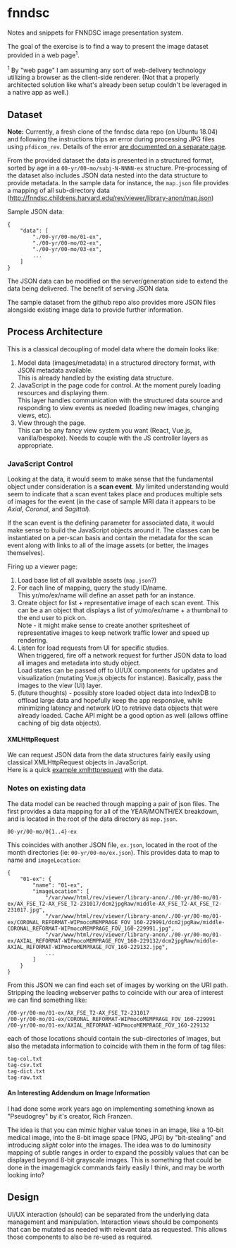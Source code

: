 # fnndsc

Notes and snippets for FNNDSC image presentation system.

The goal of the exercise is to find a way to present the image dataset provided in a web page<sup>1</sup>.


<sup>1</sup> By "web page" I am assuming any sort of web-delivery technology utilizing a browser as the client-side renderer.
(Not that a properly architected solution like what's already been setup couldn't be leveraged in a native app as well.)


## Dataset

**Note:** Currently, a fresh clone of the fnndsc data repo (on Ubuntu 18.04) and following the instructions trips an error during processing JPG files using `pfdicom_rev`.  Details of the error [are documented on a separate page](pfdicom_rev-error.md).

From the provided dataset the data is presented in a structured format, sorted by age in a `00-yr/00-mo/subj-N-NNNN-ex` structure.
Pre-processing of the dataset also includes JSON data nested into the data structure to provide metadata.
In the sample data for instance, the `map.json` file provides a mapping of all sub-directory data (http://fnndsc.childrens.harvard.edu/rev/viewer/library-anon/map.json)

Sample JSON data:

```
{
    "data": [
        "./00-yr/00-mo/01-ex",
        "./00-yr/00-mo/02-ex",
        "./00-yr/00-mo/03-ex",
        ...
    ]
}
```

The JSON data can be modified on the server/generation side to extend the data being delivered.
The benefit of serving JSON data.

The sample dataset from the github repo also provides more JSON files alongside existing image data to provide further information.


## Process Architecture

This is a classical decoupling of model data where the domain looks like:

1. Model data (images/metadata) in a structured directory format, with JSON metadata available.  
    This is already handled by the existing data structure.
2. JavaScript in the page code for control.  At the moment purely loading resources and displaying them.  
    This layer handles communication with the structured data source and responding to view events as needed (loading new images, changing views, etc).
3. View through the page.  
    This can be any fancy view system you want (React, Vue.js, vanilla/bespoke).  Needs to couple with the JS controller layers as appropriate.


### JavaScript Control

Looking at the data, it would seem to make sense that the fundamental object under consideration is a **scan event**.
My limited understanding would seem to indicate that a scan event takes place and produces multiple sets of images for the event (in the case of sample MRI data it appears to be _Axial_, _Coronal_, and _Sagittal_).

If the scan event is the defining parameter for associated data, it would make sense to build the JavaScript objects around it.
The classes can be instantiated on a per-scan basis and contain the metadata for the scan event along with links to all of the image assets (or better, the images themselves).

Firing up a viewer page:

1. Load base list of all available assets (`map.json`?)
2. For each line of mapping, query the study ID/name.  
    This yr/mo/ex/name will define an asset path for an instance.
3. Create object for list + representative image of each scan event.
    This can be a an object that displays a list of yr/mo/ex/name + a thumbnail to the end user to pick on.  
    Note - it might make sense to create another spritesheet of representative images to keep network traffic lower and speed up rendering.
4. Listen for load requests from UI for specific studies.  
    When triggered, fire off a network request for further JSON data to load all images and metadata into study object.  
    Load states can be passed off to UI/UX components for updates and visualization (mutating Vue.js objects for instance).
    Basically, pass the images to the view (UI) layer.
5. (future thoughts) - possibly store loaded object data into IndexDB to offload large data and hopefully keep the app responsive, while minimizing latency and network I/O to retrieve data objects that were already loaded.  Cache API might be a good option as well (allows offline caching of big data objects).



#### XMLHttpRequest

We can request JSON data from the data structures fairly easily using classical XMLHttpRequest objects in JavaScript.  
Here is a quick [example xmlhttprequest](example-xmlhttprequest/) with the data.



### Notes on existing data

The data model can be reached through mapping a pair of json files.
The first provides a data mapping for all of the YEAR/MONTH/EX breakdown, and is located in the root of the data directory as `map.json`.

```
00-yr/00-mo/0{1..4}-ex
```

This coincides with another JSON file, `ex.json`, located in the root of the month directories (ie: `00-yr/00-mo/ex.json`).
This provides data to map to name and `imageLocation`:

```
{
    "01-ex": {
        "name": "01-ex",
        "imageLocation": [
            "/var/www/html/rev/viewer/library-anon/./00-yr/00-mo/01-ex/AX_FSE_T2-AX_FSE_T2-231017/dcm2jpgRaw/middle-AX_FSE_T2-AX_FSE_T2-231017.jpg",
            "/var/www/html/rev/viewer/library-anon/./00-yr/00-mo/01-ex/CORONAL_REFORMAT-WIPmocoMEMPRAGE_FOV_160-229991/dcm2jpgRaw/middle-CORONAL_REFORMAT-WIPmocoMEMPRAGE_FOV_160-229991.jpg",
            "/var/www/html/rev/viewer/library-anon/./00-yr/00-mo/01-ex/AXIAL_REFORMAT-WIPmocoMEMPRAGE_FOV_160-229132/dcm2jpgRaw/middle-AXIAL_REFORMAT-WIPmocoMEMPRAGE_FOV_160-229132.jpg",
            ...
        ]
    }
}
```

From this JSON we can find each set of images by working on the URI path.  Stripping the leading webserver paths to coincide with our area of interest we can find something like:

```
/00-yr/00-mo/01-ex/AX_FSE_T2-AX_FSE_T2-231017
/00-yr/00-mo/01-ex/CORONAL_REFORMAT-WIPmocoMEMPRAGE_FOV_160-229991
/00-yr/00-mo/01-ex/AXIAL_REFORMAT-WIPmocoMEMPRAGE_FOV_160-229132
```

each of those locations should contain the sub-directories of images, but also the metadata information to coincide with them in the form of tag files:

```
tag-col.txt
tag-csv.txt
tag-dict.txt
tag-raw.txt
```


#### An Interesting Addendum on Image Information

I had done some work years ago on implementing something known as "Pseudogrey" by it's creator, Rich Franzen.

The idea is that you can mimic higher value tones in an image, like a 10-bit medical image, into the 8-bit image space (PNG, JPG) by "bit-stealing" and introducing _slight_ color into the images.  The idea was to do luminosity mapping of subtle ranges in order to expand the possibly values that can be displayed beyond 8-bit grayscale images.
This is something that could be done in the imagemagick commands fairly easily I think, and may be worth looking into?


## Design

UI/UX interaction (should) can be separated from the underlying data management and manipulation.
Interaction views should be components that can be mutated as needed with relevant data as requested.  This allows those components to also be re-used as required.
